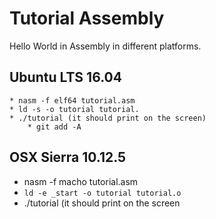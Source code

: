 # Tutorial Assembly

Hello World in Assembly in different platforms.

## Ubuntu LTS 16.04
	* nasm -f elf64 tutorial.asm
	* ld -s -o tutorial tutorial.
	* ./tutorial (it should print on the screen)
        * git add -A
## OSX Sierra 10.12.5
  * nasm -f macho tutorial.asm
  * `ld -e _start -o tutorial tutorial.o`
  * ./tutorial (it should print on the screen












